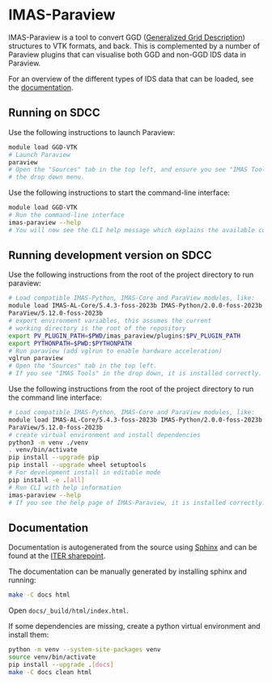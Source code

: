 # IMAS-Paraview
IMAS-Paraview is a tool to convert GGD ([Generalized Grid Description](https://imas-data-dictionary.readthedocs.io/en/latest/ggd_guide/doc.html)) 
structures to VTK formats, and back. This is complemented by a number of Paraview plugins that can visualise both GGD and non-GGD IDS data in Paraview. 

For an overview of the different types of IDS data that can be loaded, see the [documentation](https://sharepoint.iter.org/departments/POP/CM/IMDesign/Code%20Documentation/GGD-VTK/usage.html).

## Running on SDCC
Use the following instructions to launch Paraview:
```bash
module load GGD-VTK
# Launch Paraview
paraview
# Open the "Sources" tab in the top left, and ensure you see "IMAS Tools" in 
# the drop down menu.
```

Use the following instructions to start the command-line interface:
```bash
module load GGD-VTK
# Run the command-line interface
imas-paraview --help
# You will now see the CLI help message which explains the available commands
```

## Running development version on SDCC
Use the following instructions from the root of the project directory to run paraview:
```bash
# Load compatible IMAS-Python, IMAS-Core and ParaView modules, like:
module load IMAS-AL-Core/5.4.3-foss-2023b IMAS-Python/2.0.0-foss-2023b \
ParaView/5.12.0-foss-2023b
# export environment variables, this assumes the current
# working directory is the root of the repository
export PV_PLUGIN_PATH=$PWD/imas_paraview/plugins:$PV_PLUGIN_PATH
export PYTHONPATH=$PWD:$PYTHONPATH
# Run paraview (add vglrun to enable hardware acceleration)
vglrun paraview
# Open the "Sources" tab in the top left.
# If you see "IMAS Tools" in the drop down, it is installed correctly.
```

Use the following instructions from the root of the project directory to run the 
command line interface:
```bash
# Load compatible IMAS-Python, IMAS-Core and ParaView modules, like:
module load IMAS-AL-Core/5.4.3-foss-2023b IMAS-Python/2.0.0-foss-2023b \
ParaView/5.12.0-foss-2023b
# create virtual environment and install dependencies
python3 -m venv ./venv
. venv/bin/activate
pip install --upgrade pip
pip install --upgrade wheel setuptools
# For development install in editable mode
pip install -e .[all]
# Run CLI with help information
imas-paraview --help
# If you see the help page of IMAS-Paraview, it is installed correctly.
```

## Documentation
Documentation is autogenerated from the source using [Sphinx](http://sphinx-doc.org/)
and can be found at the [ITER sharepoint](https://sharepoint.iter.org/departments/POP/CM/IMDesign/Code%20Documentation/GGD-VTK/index.html).

The documentation can be manually generated by installing sphinx and running:
```bash
make -C docs html
```
Open `docs/_build/html/index.html`.


If some dependencies are missing, create a python virtual environment and install them:
```bash
python -m venv --system-site-packages venv
source venv/bin/activate
pip install --upgrade .[docs]
make -C docs clean html
```
